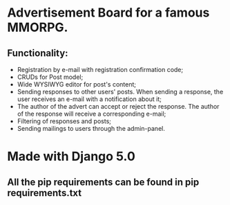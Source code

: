 # Advertisement Board for a famous MMORPG.
## Functionality:
* Registration by e-mail with registration confirmation code;
* CRUDs for Post model;
* Wide WYSIWYG editor for post's content;
* Sending responses to other users' posts. When sending a response, the user receives an e-mail with a notification about it;
* The author of the advert can accept or reject the response. The author of the response will receive a corresponding e-mail;
* Filtering of responses and posts;
* Sending mailings to users through the admin-panel.

# Made with Django 5.0
## All the pip requirements can be found in pip requirements.txt
